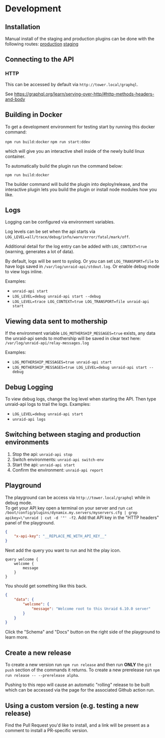 # Development

## Installation

Manual install of the staging and production plugins can be done with the following routes:
[production](https://stable.dl.unraid.net/unraid-api/dynamix.unraid.net.plg)
[staging](https://preview.dl.unraid.net/unraid-api/dynamix.unraid.net.staging.plg)

## Connecting to the API

### HTTP

This can be accessed by default via `http://tower.local/graphql`.

See <https://graphql.org/learn/serving-over-http/#http-methods-headers-and-body>

## Building in Docker

To get a development environment for testing start by running this docker command:

`npm run build:docker`
`npm run start:ddev`

which will give you an interactive shell inside of the newly build linux container.

To automatically build the plugin run the command below:

`npm run build:docker`

The builder command will build the plugin into deploy/release, and the interactive plugin lets you build the plugin or install node modules how you like.

## Logs

Logging can be configured via environment variables.

Log levels can be set when the api starts via `LOG_LEVEL=all/trace/debug/info/warn/error/fatal/mark/off`.

Additional detail for the log entry can be added with `LOG_CONTEXT=true` (warning, generates a lot of data).

By default, logs will be sent to syslog. Or you can set `LOG_TRANSPORT=file` to have logs saved in `/var/log/unraid-api/stdout.log`. Or enable debug mode to view logs inline.

Examples:

- `unraid-api start`
- `LOG_LEVEL=debug unraid-api start --debug`
- `LOG_LEVEL=trace LOG_CONTEXT=true LOG_TRANSPORT=file unraid-api start`

## Viewing data sent to mothership

If the environment variable `LOG_MOTHERSHIP_MESSAGES=true` exists, any data the unraid-api sends to mothership will be saved in clear text here: `/var/log/unraid-api/relay-messages.log`

Examples:

- `LOG_MOTHERSHIP_MESSAGES=true unraid-api start`
- `LOG_MOTHERSHIP_MESSAGES=true LOG_LEVEL=debug unraid-api start --debug`

## Debug Logging

To view debug logs, change the log level when starting the API. Then type unraid-api logs to trail the logs.
Examples:

- `LOG_LEVEL=debug unraid-api start`
- `unraid-api logs`

## Switching between staging and production environments

1. Stop the api: `unraid-api stop`
2. Switch environments: `unraid-api switch-env`
3. Start the api: `unraid-api start`
4. Confirm the environment: `unraid-api report`

## Playground

The playground can be access via `http://tower.local/graphql` while in debug mode.  
To get your API key open a terminal on your server and run `cat /boot/config/plugins/dynamix.my.servers/myservers.cfg | grep apikey=\"unraid | cut -d '"' -f2`. Add that API key in the "HTTP headers" panel of the playground.

```json
{
    "x-api-key": "__REPLACE_ME_WITH_API_KEY__"
}
```

Next add the query you want to run and hit the play icon.

```gql
query welcome {
    welcome {
        message
    }
}
```

You should get something like this back.

```json
{
    "data": {
        "welcome": {
            "message": "Welcome root to this Unraid 6.10.0 server"
        }
    }
}
```

Click the "Schema" and "Docs" button on the right side of the playground to learn more.

## Create a new release

To create a new version run `npm run release` and then run **ONLY** the `git push` section of the commands it returns.
To create a new prerelease run `npm run release -- --prerelease alpha`.

Pushing to this repo will cause an automatic "rolling" release to be built which can be accessed via the page for the associated Github action run.

## Using a custom version (e.g. testing a new release)

Find the Pull Request you'd like to install, and a link will be present as a comment to install a PR-specific version.
